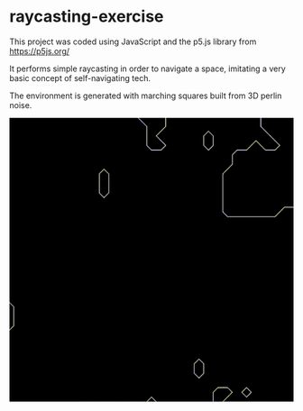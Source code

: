# raycasting-exercise

This project was coded using JavaScript and the p5.js library from https://p5js.org/

It performs simple raycasting in order to navigate a space, imitating a very basic concept of self-navigating tech. 

The environment is generated with marching squares built from 3D perlin noise.

![](screencap.gif)
